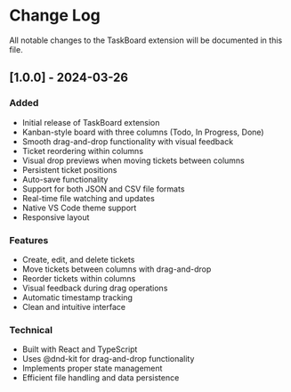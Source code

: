 # Change Log

All notable changes to the TaskBoard extension will be documented in this file.

## [1.0.0] - 2024-03-26

### Added
- Initial release of TaskBoard extension
- Kanban-style board with three columns (Todo, In Progress, Done)
- Smooth drag-and-drop functionality with visual feedback
- Ticket reordering within columns
- Visual drop previews when moving tickets between columns
- Persistent ticket positions
- Auto-save functionality
- Support for both JSON and CSV file formats
- Real-time file watching and updates
- Native VS Code theme support
- Responsive layout

### Features
- Create, edit, and delete tickets
- Move tickets between columns with drag-and-drop
- Reorder tickets within columns
- Visual feedback during drag operations
- Automatic timestamp tracking
- Clean and intuitive interface

### Technical
- Built with React and TypeScript
- Uses @dnd-kit for drag-and-drop functionality
- Implements proper state management
- Efficient file handling and data persistence